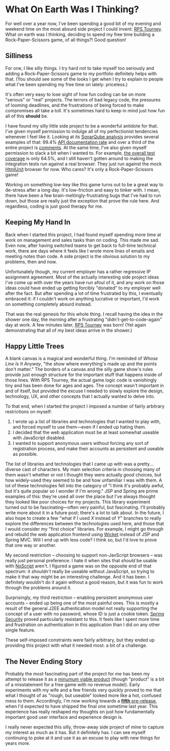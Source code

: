 # What On Earth Was I Thinking?

For well over a year now, I've been spending a good bit of my evening and weekend time on the most absurd side project I could invent: [RPS Tourney](https://github.com/karlmdavis/rps-tourney). What on earth was I thinking, deciding to spend my free time building a Rock-Paper-Scissors game, of all things?! Good question!

## Silliness

For one, I like silly things. I try hard not to take myself too seriously and adding a Rock-Paper-Scissors game to my portfolio definitely helps with that. (You should see some of the looks I get when I try to explain to people what I've been spending my free time on lately: priceless.)

It's often very easy to lose sight of how fun coding can be on more "serious" or "real" projects. The terrors of bad legacy code, the pressures of looming deadlines, and the frustrations of being forced to make compromises all take a toll. It's sometimes hard to keep in mind just how fun all of this **should** be.

I have found my silly little side project to be a wonderful antidote for that. I've given myself permission to indulge all of my perfectionist tendencies whenever I feel like it. Looking at its [SonarQube analysis](https://justdavis.com/sonar/dashboard/index/com.justdavis.karl.rpstourney:rps-tourney-parent) provides several examples of that: 99.4% [API documentation rate](https://justdavis.com/sonar/drilldown/measures/44?highlight=public_documented_api_density&metric=public_undocumented_api) and over a third of the entire project is [comments](https://justdavis.com/sonar/drilldown/measures/44?metric=comment_lines_density). At the same time, I've also given myself permission to slack a bit when I wanted to. For example, [the overall test coverage](https://justdavis.com/sonar/drilldown/measures/44?metric=overall_coverage) is only 64.5%, and I still haven't gotten around to making the integration tests run against a real browser. They just run against the mock [HtmlUnit](http://htmlunit.sourceforge.net/) browser for now. Who cares? It's only a Rock-Paper-Scissors game!

Working on something low-key like this game turns out to be a great way to de-stress after a long day. It's low-friction and easy to tinker with. I mean, there have been a few brain-meltingly-frustrating bugs that I've had to run down, but those are really just the exception that prove the rule here. And regardless, coding is just good therapy for me.

## Keeping My Hand In

Back when I started this project, I had found myself spending more time at work on management and sales tasks than on coding. This made me sad. Even now, after having switched teams to get back to full-time technical work, there are days where it feels like I wrote more lines of emails and meeting notes than code. A side project is the obvious solution to my problems, then and now.

Unfortunately though, my current employer has a rather regressive IP assignment agreement. Most of the actually interesting side project ideas I've come up with over the years have run afoul of it, and any work on those ideas could have ended up getting forcibly "donated" to my employer well after the fact. But after spending a lot of time frustrated by this, I eventually embraced it: if I couldn't work on anything lucrative or important, I'd work on something completely absurd instead.

That was the real genesis for this whole thing. I recall having the idea in the shower one day, the morning after a frustrating "didn't-get-to-code-again" day at work. A few minutes later, [RPS Tourney](https://github.com/karlmdavis/rps-tourney) was born! (Yet again demonstrating that all of my best ideas arrive in the shower.)

## Happy Little Trees

A blank canvas is a magical and wonderful thing. I'm reminded of *Whose Line Is It Anyway*, "the show where everything's made up and the points don't matter." The borders of a canvas and the silly game show's rules provide just enough structure for the important stuff that happens inside of those lines. With RPS Tourney, the actual game logic code is vanishingly tiny and has been done for ages and ages. The concept wasn't important in and of itself, but provided the excuse I needed to slowly explore the design, technology, UX, and other concepts that I actually wanted to delve into.

To that end, when I started the project I imposed a number of fairly arbitrary restrictions on myself:

1. I wrote up a list of libraries and technologies that I wanted to play with, and forced myself to use them—even if I ended up hating them.
2. I decided that the web application must be at least somewhat useable with JavaScript disabled.
3. I wanted to support anonymous users without forcing any sort of registration process, and make their accounts as persistent and useable as possible.

The list of libraries and technologies that I came up with was a pretty... diverse cast of characters. My main selection criteria in choosing many of them wasn't whether or not I thought they were actually _good_ choices, but how widely-used they seemed to be and how unfamiliar I was with them. A lot of these technologies fell into the category of "I think it's probably awful, but it's quite popular so I wonder if I'm wrong." JSP and Spring are prime examples of this: they're used all over the place but I've always thought they looked like poor choices for my projects. This library experiment turned out to be fascinating—often very painful, but fascinating. I'll probably write more about it in a future post; there's a lot to talk about. In the future, I also hope to create a few "what if I used _X_ instead of _Y_" branches to really explore the differences between the technologies used here, and those that I would consider my "first choice" libraries. For example, I might go through and rebuild the web application frontend using [Wicket](https://wicket.apache.org/) instead of JSP and Spring MVC. Will I end up with less code? I think so, but I'd love to prove that one way or another.

My second restriction – choosing to support non-JavScript browsers – was really just personal preference. I hate it when sites that _should_ be usable with [NoScript](https://noscript.net/) aren't. I figured a game was on the opposite end of that spectrum: it _shouldn't_ really be useable without JavaScript, so trying to make it that way might be an interesting challenge. And it has been. I definitely wouldn't do it again without a good reason, but it was fun to work through the problems around it.

Surprisingly, my third restriction – enabling persistent anonymous user accounts – ended up being one of the most painful ones. This is mostly a result of the general J2EE authentication model not really supporting the concept of a user with no password, whose ID is just a cookie token. [Spring Security](http://projects.spring.io/spring-security/) proved particularly resistant to this. It feels like I spent more time and frustration on authentication in this application than I did on any other single feature.

These self-imposed constraints were fairly arbitrary, but they ended up providing this project with what it needed most: a bit of a challenge.

## The Never Ending Story

Probably the most fascinating part of the project for me has been my attempt to release it as a [minumum viable product](https://en.wikipedia.org/wiki/Minimum_viable_product) (though "product" is a bit of a misstatement for a free game with no revenue model). Early experiments with my wife and a few friends very quickly proved to me that what I thought of as "rough, but useable" looked more like a hot, confused mess to them. Accordingly, I'm now working towards a [**fifth** pre-release](https://github.com/karlmdavis/rps-tourney/issues?utf8=%E2%9C%93&q=milestone%3A2.0.0-milestone.5+), when I'd expected to have shipped the final one sometime last year. This experience has really reshaped my thoughts on just how fundamentally important good user interface and experience design is.

I really never expected this silly, throw-away side project of mine to capture my interest as much as it has. But it definitely has. I can see myself continuing to poke at it and use it as an excuse to play with new things for years more.

